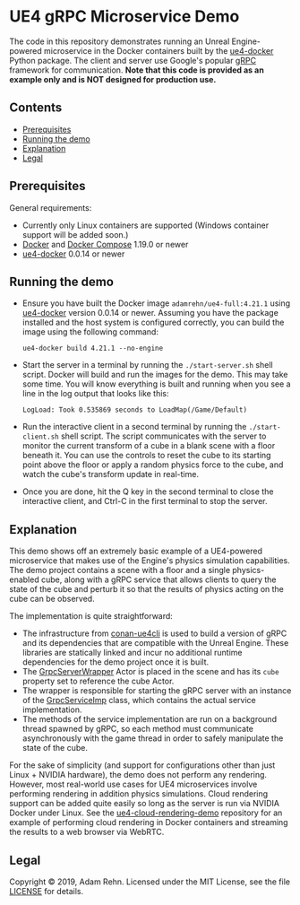 UE4 gRPC Microservice Demo
==========================

The code in this repository demonstrates running an Unreal Engine-powered microservice in the Docker containers built by the [ue4-docker](https://github.com/adamrehn/ue4-docker) Python package. The client and server use Google's popular [gRPC](https://grpc.io/) framework for communication. **Note that this code is provided as an example only and is NOT designed for production use.**

## Contents

- [Prerequisites](#prerequisites)
- [Running the demo](#running-the-demo)
- [Explanation](#explanation)
- [Legal](#legal)


## Prerequisites

General requirements:

- Currently only Linux containers are supported (Windows container support will be added soon.)
- [Docker](https://www.docker.com/) and [Docker Compose](https://docs.docker.com/compose/) 1.19.0 or newer
- [ue4-docker](https://github.com/adamrehn/ue4-docker) 0.0.14 or newer


## Running the demo

- Ensure you have built the Docker image `adamrehn/ue4-full:4.21.1` using [ue4-docker](https://github.com/adamrehn/ue4-docker) version 0.0.14 or newer. Assuming you have the package installed and the host system is configured correctly, you can build the image using the following command:
  
  ```
  ue4-docker build 4.21.1 --no-engine
  ```

- Start the server in a terminal by running the `./start-server.sh` shell script. Docker will build and run the images for the demo. This may take some time. You will know everything is built and running when you see a line in the log output that looks like this:
  
  ```
  LogLoad: Took 0.535869 seconds to LoadMap(/Game/Default)
  ```

- Run the interactive client in a second terminal by running the `./start-client.sh` shell script. The script communicates with the server to monitor the current transform of a cube in a blank scene with a floor beneath it. You can use the controls to reset the cube to its starting point above the floor or apply a random physics force to the cube, and watch the cube's transform update in real-time.

- Once you are done, hit the Q key in the second terminal to close the interactive client, and Ctrl-C in the first terminal to stop the server.


## Explanation

This demo shows off an extremely basic example of a UE4-powered microservice that makes use of the Engine's physics simulation capabilities. The demo project contains a scene with a floor and a single physics-enabled cube, along with a gRPC service that allows clients to query the state of the cube and perturb it so that the results of physics acting on the cube can be observed.

The implementation is quite straightforward:
- The infrastructure from [conan-ue4cli](https://github.com/adamrehn/conan-ue4cli) is used to build a version of gRPC and its dependencies that are compatible with the Unreal Engine. These libraries are statically linked and incur no additional runtime dependencies for the demo project once it is built.
- The [GrpcServerWrapper](./server/CubePhysicsDemo/Source/CubePhysicsDemo/Public/GrpcServerWrapper.h) Actor is placed in the scene and has its `cube` property set to reference the cube Actor.
- The wrapper is responsible for starting the gRPC server with an instance of the [GrpcServiceImp](./server/CubePhysicsDemo/Source/CubePhysicsDemo/Public/GrpcServiceImp.h) class, which contains the actual service implementation.
- The methods of the service implementation are run on a background thread spawned by gRPC, so each method must communicate asynchronously with the game thread in order to safely manipulate the state of the cube.

For the sake of simplicity (and support for configurations other than just Linux + NVIDIA hardware), the demo does not perform any rendering. However, most real-world use cases for UE4 microservices involve performing rendering in addition physics simulations. Cloud rendering support can be added quite easily so long as the server is run via NVIDIA Docker under Linux. See the [ue4-cloud-rendering-demo](https://github.com/adamrehn/ue4-cloud-rendering-demo) repository for an example of performing cloud rendering in Docker containers and streaming the results to a web browser via WebRTC.


## Legal

Copyright &copy; 2019, Adam Rehn. Licensed under the MIT License, see the file [LICENSE](./LICENSE) for details.

